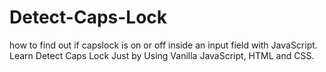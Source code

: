 # Detect-Caps-Lock
how to find out if capslock is on or off inside an input field with JavaScript. Learn Detect Caps Lock Just by Using Vanilla JavaScript, HTML and CSS. 
